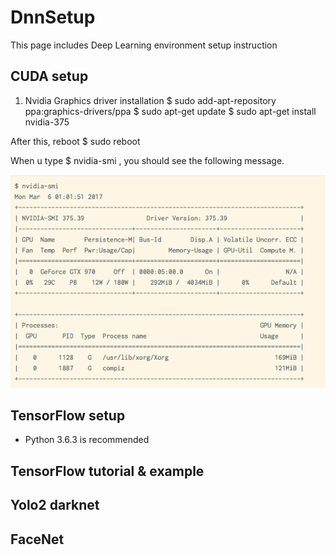 # DnnSetup
This page includes Deep Learning environment setup instruction


## CUDA setup 
1. Nvidia Graphics driver installation
  $ sudo add-apt-repository ppa:graphics-drivers/ppa
  $ sudo apt-get update
  $ sudo apt-get install nvidia-375

  After this, reboot 
  $ sudo reboot
  
  When u type  $ nvidia-smi   , you should see the following message. 
  
![Alt text](https://github.com/Lab930boss/DnnSetup/blob/master/nvidia%20driver%20info.png?raw=true "GPU info")

## TensorFlow setup 
- Python 3.6.3 is recommended 

## TensorFlow tutorial & example 

## Yolo2 darknet

## FaceNet

